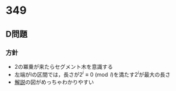 # 349
## D問題
### 方針
- 2の冪乗が来たらセグメント木を意識する
- 左端がlの区間では，長さが$`2^i \equiv 0 \pmod l`$を満たす$`2^i`$が最大の長さ
- [解説](https://atcoder.jp/contests/abc349/editorial/9772)の図がめっちゃわかりやすい